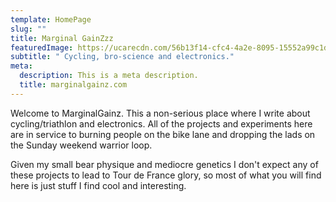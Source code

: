 ```yaml
---
template: HomePage
slug: ""
title: Marginal GainZzz
featuredImage: https://ucarecdn.com/56b13f14-cfc4-4a2e-8095-15552a99c1da/
subtitle: " Cycling, bro-science and electronics."
meta:
  description: This is a meta description.
  title: marginalgainz.com
---
```

Welcome to MarginalGainz. This a non-serious place where I write about cycling/triathlon and electronics. All of the projects and experiments here are in service to burning people on the bike lane and dropping the lads on the Sunday weekend warrior loop. 

Given my small bear physique and mediocre genetics I don't expect any of these projects to lead to Tour de France glory, so most of what you will find here is just stuff I find cool and interesting.